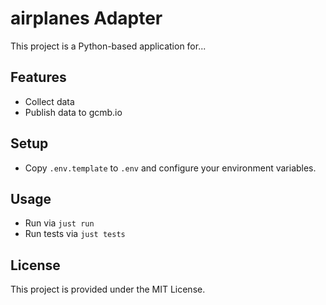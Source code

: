 # airplanes Adapter

This project is a Python-based application for...

## Features

* Collect data
* Publish data to gcmb.io

## Setup

* Copy `.env.template` to `.env` and configure your environment variables.

## Usage

* Run via `just run`
* Run tests via `just tests`

## License

This project is provided under the MIT License.
